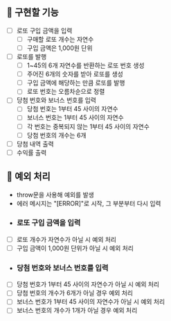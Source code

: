 ## 🚀 구현할 기능

- [ ] 로또 구입 금액을 입력
  - [ ] 구매할 로또 개수는 자연수
  - [ ] 구입 금액은 1,000원 단위
- [ ] 로또를 발행
  - [ ] 1~45의 6개 자연수를 반환하는 로또 번호 생성
  - [ ] 주어진 6개의 숫자를 받아 로또를 생성
  - [ ] 구입 금액에 해당하는 만큼 로또를 발행
  - [ ] 로또 번호는 오름차순으로 정렬
- [ ] 당첨 번호와 보너스 번호를 입력
  - [ ] 당첨 번호는 1부터 45 사이의 자연수
  - [ ] 보너스 번호는 1부터 45 사이의 자연수
  - [ ] 각 번호는 중복되지 않는 1부터 45 사이의 자연수
  - [ ] 당첨 번호의 개수는 6개
- [ ] 당첨 내역 출력
- [ ] 수익률 출력

## 🚨 예외 처리

- throw문을 사용해 예외를 발생
- 에러 메시지는 "[ERROR]"로 시작, 그 부분부터 다시 입력
- ### 로또 구입 금액을 입력
- [ ] 로또 개수가 자연수가 아닐 시 예외 처리
- [ ] 구입 금액이 1,000원 단위가 아닐 시 예외 처리
- ### 당첨 번호와 보너스 번호를 입력
- [ ] 당첨 번호가 1부터 45 사이의 자연수가 아닐 시 예외 처리
- [ ] 당첨 번호의 개수가 6개가 아닐 경우 예외 처리
- [ ] 보너스 번호가 1부터 45 사이의 자연수가 아닐 시 예외 처리
- [ ] 보너스 번호의 개수가 1개가 아닐 경우 예외 처리
